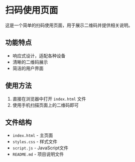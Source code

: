 # 扫码使用页面

这是一个简单的扫码使用页面，用于展示二维码并提供相关说明。

## 功能特点

- 响应式设计，适配各种设备
- 清晰的二维码展示
- 简洁的用户界面

## 使用方法

1. 直接在浏览器中打开 `index.html` 文件
2. 使用手机扫描页面上的二维码即可

## 文件结构

- `index.html` - 主页面
- `styles.css` - 样式文件
- `script.js` - JavaScript文件
- `README.md` - 项目说明文件 